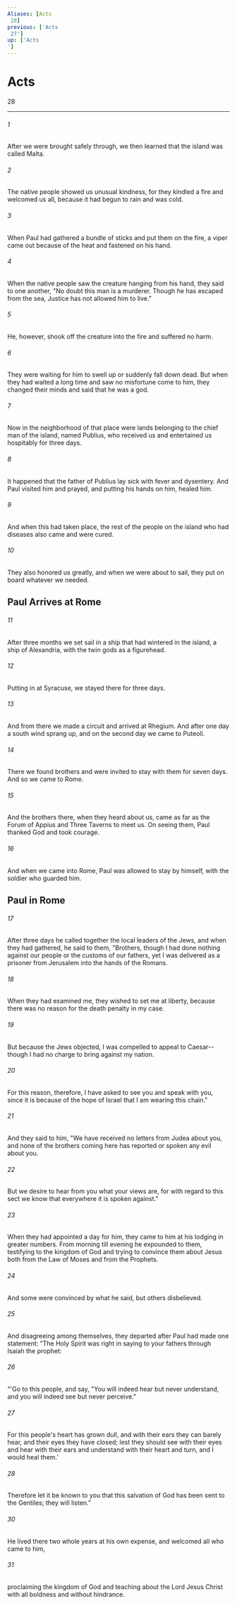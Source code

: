 ```yaml
---
Aliases: [Acts 28]
previous: ['Acts 27']
up: ['Acts']
---
```

# Acts 28

***
 

###### 1 
After we were brought safely through, we then learned that the island was called Malta.  

###### 2 
The native people showed us unusual kindness, for they kindled a fire and welcomed us all, because it had begun to rain and was cold.  

###### 3 
When Paul had gathered a bundle of sticks and put them on the fire, a viper came out because of the heat and fastened on his hand.  

###### 4 
When the native people saw the creature hanging from his hand, they said to one another, "No doubt this man is a murderer. Though he has escaped from the sea, Justice has not allowed him to live."  

###### 5 
He, however, shook off the creature into the fire and suffered no harm.  

###### 6 
They were waiting for him to swell up or suddenly fall down dead. But when they had waited a long time and saw no misfortune come to him, they changed their minds and said that he was a god.  

###### 7 
Now in the neighborhood of that place were lands belonging to the chief man of the island, named Publius, who received us and entertained us hospitably for three days.  

###### 8 
It happened that the father of Publius lay sick with fever and dysentery. And Paul visited him and prayed, and putting his hands on him, healed him.  

###### 9 
And when this had taken place, the rest of the people on the island who had diseases also came and were cured.  

###### 10 
They also honored us greatly, and when we were about to sail, they put on board whatever we needed.  ## Paul Arrives at Rome  

###### 11 
After three months we set sail in a ship that had wintered in the island, a ship of Alexandria, with the twin gods as a figurehead.  

###### 12 
Putting in at Syracuse, we stayed there for three days.  

###### 13 
And from there we made a circuit and arrived at Rhegium. And after one day a south wind sprang up, and on the second day we came to Puteoli.  

###### 14 
There we found brothers and were invited to stay with them for seven days. And so we came to Rome.  

###### 15 
And the brothers there, when they heard about us, came as far as the Forum of Appius and Three Taverns to meet us. On seeing them, Paul thanked God and took courage.  

###### 16 
And when we came into Rome, Paul was allowed to stay by himself, with the soldier who guarded him.  ## Paul in Rome  

###### 17 
After three days he called together the local leaders of the Jews, and when they had gathered, he said to them, "Brothers, though I had done nothing against our people or the customs of our fathers, yet I was delivered as a prisoner from Jerusalem into the hands of the Romans.  

###### 18 
When they had examined me, they wished to set me at liberty, because there was no reason for the death penalty in my case.  

###### 19 
But because the Jews objected, I was compelled to appeal to Caesar--though I had no charge to bring against my nation.  

###### 20 
For this reason, therefore, I have asked to see you and speak with you, since it is because of the hope of Israel that I am wearing this chain."  

###### 21 
And they said to him, "We have received no letters from Judea about you, and none of the brothers coming here has reported or spoken any evil about you.  

###### 22 
But we desire to hear from you what your views are, for with regard to this sect we know that everywhere it is spoken against."  

###### 23 
When they had appointed a day for him, they came to him at his lodging in greater numbers. From morning till evening he expounded to them, testifying to the kingdom of God and trying to convince them about Jesus both from the Law of Moses and from the Prophets.  

###### 24 
And some were convinced by what he said, but others disbelieved.  

###### 25 
And disagreeing among themselves, they departed after Paul had made one statement: "The Holy Spirit was right in saying to your fathers through Isaiah the prophet:  

###### 26 
"'Go to this people, and say,  "You will indeed hear but never understand,  and you will indeed see but never perceive."   

###### 27 
For this people's heart has grown dull,  and with their ears they can barely hear,  and their eyes they have closed;  lest they should see with their eyes  and hear with their ears  and understand with their heart  and turn, and I would heal them.'  

###### 28 
Therefore let it be known to you that this salvation of God has been sent to the Gentiles; they will listen."  

###### 30 
He lived there two whole years at his own expense, and welcomed all who came to him,  

###### 31 
proclaiming the kingdom of God and teaching about the Lord Jesus Christ with all boldness and without hindrance.
